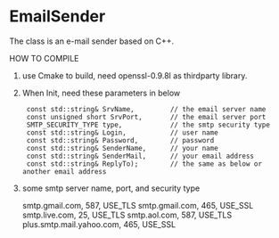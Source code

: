 # EmailSender
The class is an e-mail sender based on C++.

HOW TO COMPILE

1. use Cmake to build, need openssl-0.9.8l as thirdparty library.

2. When Init, need these parameters in below

		const std::string& SrvName,			// the email server name
		const unsigned short SrvPort,		// the email server port
		SMTP_SECURITY_TYPE type,			// the smtp security type
		const std::string& Login,			// user name 
		const std::string& Password,		// password
		const std::string& SenderName,		// your name
		const std::string& SenderMail,		// your email address
		const std::string& ReplyTo);		// the same as below or another email address
		
3. some smtp server name, port, and security type

	smtp.gmail.com,	587,	USE_TLS
	smtp.gmail.com,	465,	USE_SSL
	smtp.live.com,	25,		USE_TLS
	smtp.aol.com,	587,	USE_TLS
	plus.smtp.mail.yahoo.com,	465,	USE_SSL
